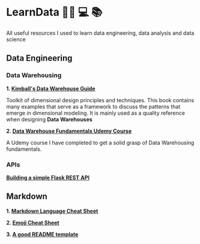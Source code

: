 # LearnData :scientist: :computer: :books:
All useful resources I used to learn data engineering, data analysis and data science

## Data Engineering
### Data Warehousing
**1. [Kimball's Data Warehouse Guide](https://drive.google.com/file/d/1N-1gvleB9G-csHTTwjeQ5Ac_-P3Wr2Cd/view?usp=sharing)**

Toolkit of dimensional design principles and techniques. This book contains many examples that serve as a framework to discuss the patterns that
emerge in dimensional modeling. It is mainly used as a quality reference when designing **Data Warehouses**

**2. [Data Warehouse Fundamentals Udemy Course](https://www.udemy.com/course/data-warehouse-fundamentals-for-beginners/?ranMID=39197&ranEAID=GjbDpcHcs4w&ranSiteID=GjbDpcHcs4w-Z4loChyTwoEeSbWrJLz3Jw&utm_source=aff-campaign&LSNPUBID=GjbDpcHcs4w&utm_medium=udemyads)**

A Udemy course I have completed to get a solid grasp of Data Warehousing fundamentals.

### APIs
**[Building a simple Flask REST API](https://github.com/Abddab/Building-a-Flask-REST-API)**
## Markdown
**1. [Markdown Language Cheat Sheet](https://www.markdownguide.org/cheat-sheet/)**

**2. [Emoji Cheat Sheet](https://www.markdownguide.org/cheat-sheet/)**

**3. [A good README template](https://gist.github.com/PurpleBooth/109311bb0361f32d87a2#file-readme-template-md)**
